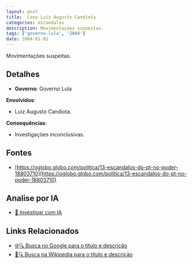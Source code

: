 ```yaml
---
layout: post
title:  Caso Luiz Augusto Candiota
categories: escandalos
description: Movimentações suspeitas.
tags: ['governo-lula', '2004']
date: 2004-01-01
---
```


Movimentações suspeitas.

## Detalhes
- **Governo**: Governo Lula

**Envolvidos**:
- Luiz Augusto Candiota.


**Consequências**:
- Investigações inconclusivas.


## Fontes
- [https://oglobo.globo.com/politica/13-escandalos-do-pt-no-poder-18803710](https://oglobo.globo.com/politica/13-escandalos-do-pt-no-poder-18803710)


## Analise por IA
- [🤖 Investigar com IA](https://www.perplexity.ai/search?q=Caso%20Luiz%20Augusto%20Candiota%20Movimenta%C3%A7%C3%B5es%20suspeitas.%20Governo%20Lula)

## Links Relacionados
- [🌐🔍 Busca no Google para o título e descrição](https://www.google.com/search?q=Caso%20Luiz%20Augusto%20Candiota%20Movimenta%C3%A7%C3%B5es%20suspeitas.%20Governo%20Lula)
- [📖🔍 Busca na Wikipedia para o título e descrição](https://pt.wikipedia.org/w/index.php?search=Caso%20Luiz%20Augusto%20Candiota%20Movimenta%C3%A7%C3%B5es%20suspeitas.%20Governo%20Lula)


